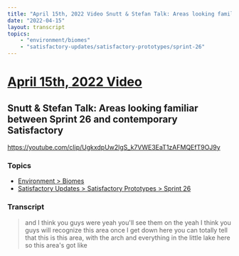 ```yaml
---
title: "April 15th, 2022 Video Snutt & Stefan Talk: Areas looking familiar between Sprint 26 and contemporary Satisfactory"
date: "2022-04-15"
layout: transcript
topics:
    - "environment/biomes"
    - "satisfactory-updates/satisfactory-prototypes/sprint-26"
---
```

# [April 15th, 2022 Video](../2022-04-15.md)
## Snutt & Stefan Talk: Areas looking familiar between Sprint 26 and contemporary Satisfactory
https://youtube.com/clip/UgkxdpUw2lgS_k7VWE3EaT1zAFMQEfT9OJ9y

### Topics
* [Environment > Biomes](../topics/environment/biomes.md)
* [Satisfactory Updates > Satisfactory Prototypes > Sprint 26](../topics/satisfactory-updates/satisfactory-prototypes/sprint-26.md)

### Transcript

> and I think you guys were yeah you'll see them on the yeah I think you guys will recognize this area once I get down here you can totally tell that this is this area, with the arch and everything in the little lake here so this area's got like

